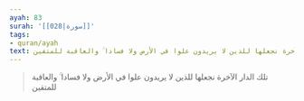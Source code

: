```yaml
---
ayah: 83
surah: '[[028|سورة]]'
tags:
- quran/ayah
text: تلك الدار الآخرة نجعلها للذين لا يريدون علوا في الأرض ولا فسادا ۚ والعاقبة للمتقين
---
```

> تلك الدار الآخرة نجعلها للذين لا يريدون علوا في الأرض ولا فسادا ۚ والعاقبة للمتقين
